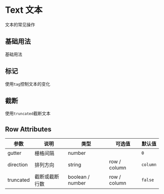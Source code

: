 # Text 文本

文本的常见操作

## 基础用法

基础用法

<demo src="../../components/base/text/text.vue" ></demo>

## 标记

使用`tag`控制文本的变化

<demo src="../../components/base/text/text-tag.vue" ></demo>

## 截断

使用`truncated`截断文本

<demo src="../../components/base/text/text-truncated.vue" ></demo>

## Row Attributes

| 参数      | 说明           | 类型             | 可选值       | 默认值   |
| --------- | -------------- | ---------------- | ------------ | -------- |
| gutter    | 栅格间隔       | number           |              | `0`      |
| direction | 排列方向       | string           | row / column | `column` |
| truncated | 截断或截断行数 | boolean / number | row / column | `false`  |
